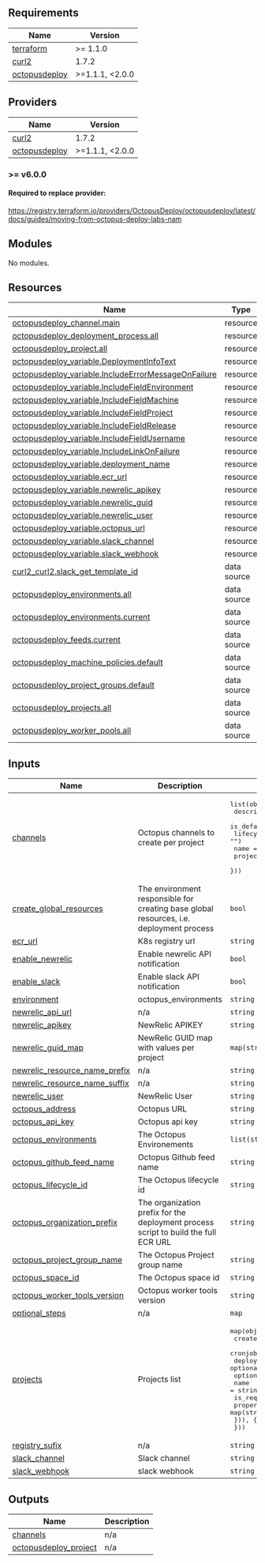 <!-- BEGIN_TF_DOCS -->
## Requirements

| Name | Version |
|------|---------|
| <a name="requirement_terraform"></a> [terraform](#requirement\_terraform) | >= 1.1.0 |
| <a name="requirement_curl2"></a> [curl2](#requirement\_curl2) | 1.7.2 |
| <a name="requirement_octopusdeploy"></a> [octopusdeploy](#requirement\_octopusdeploy) | >=1.1.1, <2.0.0 |

## Providers

| Name | Version |
|------|---------|
| <a name="provider_curl2"></a> [curl2](#provider\_curl2) | 1.7.2 |
| <a name="provider_octopusdeploy"></a> [octopusdeploy](#provider\_octopusdeploy) | >=1.1.1, <2.0.0 |

### >= v6.0.0

#### Required to replace provider:
https://registry.terraform.io/providers/OctopusDeploy/octopusdeploy/latest/docs/guides/moving-from-octopus-deploy-labs-nam

## Modules

No modules.

## Resources

| Name | Type |
|------|------|
| [octopusdeploy_channel.main](https://registry.terraform.io/providers/OctopusDeploy/octopusdeploy/latest/docs/resources/channel) | resource |
| [octopusdeploy_deployment_process.all](https://registry.terraform.io/providers/OctopusDeploy/octopusdeploy/latest/docs/resources/deployment_process) | resource |
| [octopusdeploy_project.all](https://registry.terraform.io/providers/OctopusDeploy/octopusdeploy/latest/docs/resources/project) | resource |
| [octopusdeploy_variable.DeploymentInfoText](https://registry.terraform.io/providers/OctopusDeploy/octopusdeploy/latest/docs/resources/variable) | resource |
| [octopusdeploy_variable.IncludeErrorMessageOnFailure](https://registry.terraform.io/providers/OctopusDeploy/octopusdeploy/latest/docs/resources/variable) | resource |
| [octopusdeploy_variable.IncludeFieldEnvironment](https://registry.terraform.io/providers/OctopusDeploy/octopusdeploy/latest/docs/resources/variable) | resource |
| [octopusdeploy_variable.IncludeFieldMachine](https://registry.terraform.io/providers/OctopusDeploy/octopusdeploy/latest/docs/resources/variable) | resource |
| [octopusdeploy_variable.IncludeFieldProject](https://registry.terraform.io/providers/OctopusDeploy/octopusdeploy/latest/docs/resources/variable) | resource |
| [octopusdeploy_variable.IncludeFieldRelease](https://registry.terraform.io/providers/OctopusDeploy/octopusdeploy/latest/docs/resources/variable) | resource |
| [octopusdeploy_variable.IncludeFieldUsername](https://registry.terraform.io/providers/OctopusDeploy/octopusdeploy/latest/docs/resources/variable) | resource |
| [octopusdeploy_variable.IncludeLinkOnFailure](https://registry.terraform.io/providers/OctopusDeploy/octopusdeploy/latest/docs/resources/variable) | resource |
| [octopusdeploy_variable.deployment_name](https://registry.terraform.io/providers/OctopusDeploy/octopusdeploy/latest/docs/resources/variable) | resource |
| [octopusdeploy_variable.ecr_url](https://registry.terraform.io/providers/OctopusDeploy/octopusdeploy/latest/docs/resources/variable) | resource |
| [octopusdeploy_variable.newrelic_apikey](https://registry.terraform.io/providers/OctopusDeploy/octopusdeploy/latest/docs/resources/variable) | resource |
| [octopusdeploy_variable.newrelic_guid](https://registry.terraform.io/providers/OctopusDeploy/octopusdeploy/latest/docs/resources/variable) | resource |
| [octopusdeploy_variable.newrelic_user](https://registry.terraform.io/providers/OctopusDeploy/octopusdeploy/latest/docs/resources/variable) | resource |
| [octopusdeploy_variable.octopus_url](https://registry.terraform.io/providers/OctopusDeploy/octopusdeploy/latest/docs/resources/variable) | resource |
| [octopusdeploy_variable.slack_channel](https://registry.terraform.io/providers/OctopusDeploy/octopusdeploy/latest/docs/resources/variable) | resource |
| [octopusdeploy_variable.slack_webhook](https://registry.terraform.io/providers/OctopusDeploy/octopusdeploy/latest/docs/resources/variable) | resource |
| [curl2_curl2.slack_get_template_id](https://registry.terraform.io/providers/DanielKoehler/curl2/1.7.2/docs/data-sources/curl2) | data source |
| [octopusdeploy_environments.all](https://registry.terraform.io/providers/OctopusDeploy/octopusdeploy/latest/docs/data-sources/environments) | data source |
| [octopusdeploy_environments.current](https://registry.terraform.io/providers/OctopusDeploy/octopusdeploy/latest/docs/data-sources/environments) | data source |
| [octopusdeploy_feeds.current](https://registry.terraform.io/providers/OctopusDeploy/octopusdeploy/latest/docs/data-sources/feeds) | data source |
| [octopusdeploy_machine_policies.default](https://registry.terraform.io/providers/OctopusDeploy/octopusdeploy/latest/docs/data-sources/machine_policies) | data source |
| [octopusdeploy_project_groups.default](https://registry.terraform.io/providers/OctopusDeploy/octopusdeploy/latest/docs/data-sources/project_groups) | data source |
| [octopusdeploy_projects.all](https://registry.terraform.io/providers/OctopusDeploy/octopusdeploy/latest/docs/data-sources/projects) | data source |
| [octopusdeploy_worker_pools.all](https://registry.terraform.io/providers/OctopusDeploy/octopusdeploy/latest/docs/data-sources/worker_pools) | data source |

## Inputs

| Name | Description | Type | Default | Required |
|------|-------------|------|---------|:--------:|
| <a name="input_channels"></a> [channels](#input\_channels) | Octopus channels to create per project | <pre>list(object({<br>    description  = optional(string, "")<br>    is_default   = optional(string, false)<br>    lifecycle_id = optional(string, "")<br>    name         = string<br>    project_id   = optional(string, "")<br>  }))</pre> | <pre>[<br>  {<br>    "description": "Default channel.",<br>    "is_default": "true",<br>    "name": "main"<br>  }<br>]</pre> | no |
| <a name="input_create_global_resources"></a> [create\_global\_resources](#input\_create\_global\_resources) | The environment responsible for creating base global resources, i.e. deployment process | `bool` | `false` | no |
| <a name="input_ecr_url"></a> [ecr\_url](#input\_ecr\_url) | K8s registry url | `string` | n/a | yes |
| <a name="input_enable_newrelic"></a> [enable\_newrelic](#input\_enable\_newrelic) | Enable newrelic API notification | `bool` | n/a | yes |
| <a name="input_enable_slack"></a> [enable\_slack](#input\_enable\_slack) | Enable slack API notification | `bool` | n/a | yes |
| <a name="input_environment"></a> [environment](#input\_environment) | octopus\_environments | `string` | `""` | no |
| <a name="input_newrelic_api_url"></a> [newrelic\_api\_url](#input\_newrelic\_api\_url) | n/a | `string` | `"https://api.newrelic.com/graphql"` | no |
| <a name="input_newrelic_apikey"></a> [newrelic\_apikey](#input\_newrelic\_apikey) | NewRelic APIKEY | `string` | `""` | no |
| <a name="input_newrelic_guid_map"></a> [newrelic\_guid\_map](#input\_newrelic\_guid\_map) | NewRelic GUID map with values per project | `map(string)` | `{}` | no |
| <a name="input_newrelic_resource_name_prefix"></a> [newrelic\_resource\_name\_prefix](#input\_newrelic\_resource\_name\_prefix) | n/a | `string` | `""` | no |
| <a name="input_newrelic_resource_name_suffix"></a> [newrelic\_resource\_name\_suffix](#input\_newrelic\_resource\_name\_suffix) | n/a | `string` | `""` | no |
| <a name="input_newrelic_user"></a> [newrelic\_user](#input\_newrelic\_user) | NewRelic User | `string` | `""` | no |
| <a name="input_octopus_address"></a> [octopus\_address](#input\_octopus\_address) | Octopus URL | `string` | n/a | yes |
| <a name="input_octopus_api_key"></a> [octopus\_api\_key](#input\_octopus\_api\_key) | Octopus api key | `string` | `""` | no |
| <a name="input_octopus_environments"></a> [octopus\_environments](#input\_octopus\_environments) | The Octopus Environements | `list(string)` | `[]` | no |
| <a name="input_octopus_github_feed_name"></a> [octopus\_github\_feed\_name](#input\_octopus\_github\_feed\_name) | Octopus Github feed name | `string` | `"Github Container Registry"` | no |
| <a name="input_octopus_lifecycle_id"></a> [octopus\_lifecycle\_id](#input\_octopus\_lifecycle\_id) | The Octopus lifecycle id | `string` | `""` | no |
| <a name="input_octopus_organization_prefix"></a> [octopus\_organization\_prefix](#input\_octopus\_organization\_prefix) | The organization prefix for the deployment process script to build the full ECR URL | `string` | n/a | yes |
| <a name="input_octopus_project_group_name"></a> [octopus\_project\_group\_name](#input\_octopus\_project\_group\_name) | The Octopus Project group name | `string` | `""` | no |
| <a name="input_octopus_space_id"></a> [octopus\_space\_id](#input\_octopus\_space\_id) | The Octopus space id | `string` | `""` | no |
| <a name="input_octopus_worker_tools_version"></a> [octopus\_worker\_tools\_version](#input\_octopus\_worker\_tools\_version) | Octopus worker tools version | `string` | `"6.1-ubuntu.22.04"` | no |
| <a name="input_optional_steps"></a> [optional\_steps](#input\_optional\_steps) | n/a | `map` | `{}` | no |
| <a name="input_projects"></a> [projects](#input\_projects) | Projects list | <pre>map(object({<br>    create_main_step = optional(bool, true)<br>    cronjobs         = optional(list(string), [])<br>    deployment_name  = optional(string, "")<br>    optional_steps = optional(map(object({<br>      name        = string<br>      is_required = optional(bool, true)<br>      properties  = map(string)<br>    })), {})<br>  }))</pre> | n/a | yes |
| <a name="input_registry_sufix"></a> [registry\_sufix](#input\_registry\_sufix) | n/a | `string` | `""` | no |
| <a name="input_slack_channel"></a> [slack\_channel](#input\_slack\_channel) | Slack channel | `string` | `""` | no |
| <a name="input_slack_webhook"></a> [slack\_webhook](#input\_slack\_webhook) | slack webhook | `string` | `""` | no |

## Outputs

| Name | Description |
|------|-------------|
| <a name="output_channels"></a> [channels](#output\_channels) | n/a |
| <a name="output_octopusdeploy_project"></a> [octopusdeploy\_project](#output\_octopusdeploy\_project) | n/a |
<!-- END_TF_DOCS -->
